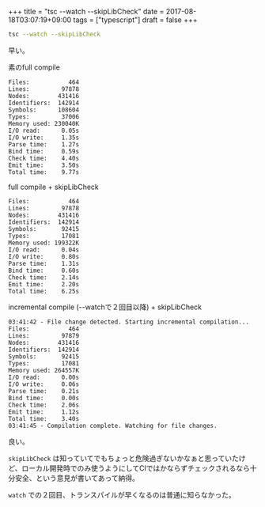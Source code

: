 +++
title = "tsc --watch --skipLibCheck"
date = 2017-08-18T03:07:19+09:00
tags = ["typescript"]
draft = false
+++

```sh
tsc --watch --skipLibCheck
```

早い。

素のfull compile
```
Files:           464
Lines:         97878
Nodes:        431416
Identifiers:  142914
Symbols:      108604
Types:         37006
Memory used: 230040K
I/O read:      0.05s
I/O write:     1.35s
Parse time:    1.27s
Bind time:     0.59s
Check time:    4.40s
Emit time:     3.50s
Total time:    9.77s
```

full compile + skipLibCheck
```
Files:           464
Lines:         97878
Nodes:        431416
Identifiers:  142914
Symbols:       92415
Types:         17081
Memory used: 199322K
I/O read:      0.04s
I/O write:     0.80s
Parse time:    1.31s
Bind time:     0.60s
Check time:    2.14s
Emit time:     2.20s
Total time:    6.25s
```

incremental compile (--watchで２回目以降) + skipLibCheck
```
03:41:42 - File change detected. Starting incremental compilation...
Files:           464
Lines:         97879
Nodes:        431416
Identifiers:  142914
Symbols:       92415
Types:         17081
Memory used: 264557K
I/O read:      0.00s
I/O write:     0.06s
Parse time:    0.21s
Bind time:     0.00s
Check time:    2.06s
Emit time:     1.12s
Total time:    3.40s
03:41:45 - Compilation complete. Watching for file changes.
```

良い。

`skipLibCheck` は知っていてでもちょっと危険過ぎないかなぁと思っていたけど、ローカル開発時でのみ使うようにしてCIではかならずチェックされるなら十分安全、という意見が書いてあって納得。

`watch` での２回目、トランスパイルが早くなるのは普通に知らなかった。